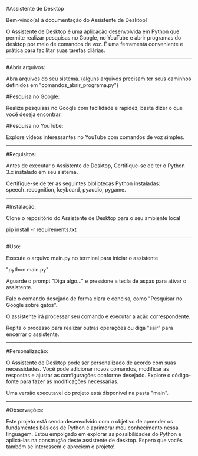 #Assistente de Desktop

Bem-vindo(a) à documentação do Assistente de Desktop!

O Assistente de Desktop é uma aplicação desenvolvida em Python que permite realizar pesquisas no Google, no YouTube e abrir programas do desktop por meio de comandos de voz. 
É uma ferramenta conveniente e prática para facilitar suas tarefas diárias.

-----------------------------------------------------------------------------------------------------------------------------------------------------------------------------

#Abrir arquivos:

Abra arquivos do seu sistema. (alguns arquivos precisam ter seus caminhos definidos em "comandos_abrir_programa.py")


#Pesquisa no Google:

Realize pesquisas no Google com facilidade e rapidez, basta dizer o que você deseja encontrar.


#Pesquisa no YouTube:

Explore vídeos interessantes no YouTube com comandos de voz simples.


-----------------------------------------------------------------------------------------------------------------------------------------------------------------------------

#Requisitos:

Antes de executar o Assistente de Desktop, Certifique-se de ter o Python 3.x instalado em seu sistema.

Certifique-se de ter as seguintes bibliotecas Python instaladas: 
speech_recognition, 
keyboard,
pyaudio,
pygame.

-----------------------------------------------------------------------------------------------------------------------------------------------------------------------------

#Instalação:

Clone o repositório do Assistente de Desktop para o seu ambiente local

pip install -r requirements.txt

-----------------------------------------------------------------------------------------------------------------------------------------------------------------------------

#Uso:

Execute o arquivo main.py no terminal para iniciar o assistente

"python main.py"

Aguarde o prompt "Diga algo..." e pressione a tecla de aspas para ativar o assistente.

Fale o comando desejado de forma clara e concisa, como "Pesquisar no Google sobre gatos".

O assistente irá processar seu comando e executar a ação correspondente.

Repita o processo para realizar outras operações ou diga "sair" para encerrar o assistente.

-----------------------------------------------------------------------------------------------------------------------------------------------------------------------------

#Personalização:

O Assistente de Desktop pode ser personalizado de acordo com suas necessidades. Você pode adicionar novos comandos, modificar as respostas e ajustar as configurações conforme desejado. Explore o código-fonte para fazer as modificações necessárias.

Uma versão executavel do projeto está disponível na pasta "main".

-----------------------------------------------------------------------------------------------------------------------------------------------------------------------------

#Observações:

Este projeto está sendo desenvolvido com o objetivo de aprender os fundamentos básicos de Python e aprimorar meu conhecimento nessa linguagem. Estou empolgado em explorar as possibilidades do Python e aplicá-las na construção deste assistente de desktop. Espero que vocês também se interessem e apreciem o projeto!
